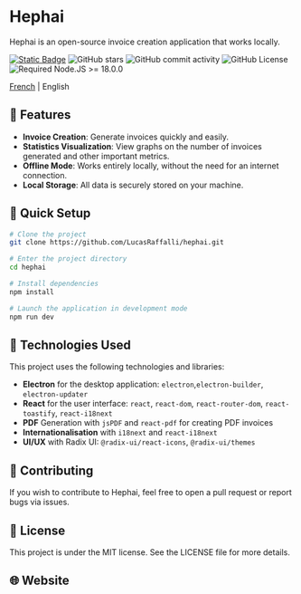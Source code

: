 # Hephai
Hephai is an open-source invoice creation application that works locally.

[![Static Badge](https://img.shields.io/badge/EVR-Template-blue)](https://github.com/electron-vite/electron-vite-react)
![GitHub stars](https://img.shields.io/github/stars/LucasRaffalli/hephai?color)
![GitHub commit activity](https://img.shields.io/github/commit-activity/t/LucasRaffalli/hephai)
![GitHub License](https://img.shields.io/github/license/LucasRaffalli/hephai)
![Required Node.JS >= 18.0.0](https://img.shields.io/static/v1?label=node&message=>=18.0.0&logo=node.js&color=3f893e)


[French](README.fr.md) | English


## 🚀 Features

- **Invoice Creation**: Generate invoices quickly and easily.
- **Statistics Visualization**: View graphs on the number of invoices generated and other important metrics.
- **Offline Mode**: Works entirely locally, without the need for an internet connection.
- **Local Storage**: All data is securely stored on your machine.


## 🛫 Quick Setup

```sh
# Clone the project
git clone https://github.com/LucasRaffalli/hephai.git

# Enter the project directory
cd hephai

# Install dependencies
npm install

# Launch the application in development mode
npm run dev
```

## 🧰 Technologies Used
This project uses the following technologies and libraries:
- **Electron**  for the desktop application: `electron`,`electron-builder`, `electron-updater`
- **React** for the user interface: `react`, `react-dom`, `react-router-dom`, `react-toastify`, `react-i18next`
- **PDF** Generation with `jsPDF` and `react-pdf` for creating PDF invoices
- **Internationalisation** with  `i18next` and `react-i18next`
- **UI/UX** with Radix UI: `@radix-ui/react-icons`, `@radix-ui/themes`

## 🤝 Contributing
If you wish to contribute to Hephai, feel free to open a pull request or report bugs via issues.


## 📄 License
This project is under the MIT license. See the LICENSE file for more details.

## 🌐 Website